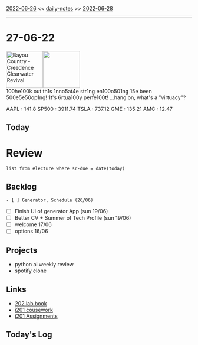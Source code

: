 [2022-06-26](daily_notes/2022-06-26) << [daily-notes](notes/daily-notes.md) >> [2022-06-28](daily_notes/2022-06-28)

---
# 27-06-22
<a href='spotify:album:5pCRW9AT4BgoMOS52pRoJq'><img src='https://i.scdn.co/image/ea953711d7aee5d77ec89a3524eb1ca1913c4cbd' alt='Bayou Country - Creedence Clearwater Revival' height=100></a><img src='https://imgs.xkcd.com/comics/roman_numerals.png' height=100>
<br>100he100k out th1s 1nno5at4e str1ng en100o501ng 15e been 500e5e50op1ng! 1t's 6rtua100y perfe100t! ...hang on, what's a "virtuacy"?

AAPL : 141.8 
SP500 : 3911.74 
TSLA : 737.12
GME : 135.21
AMC : 12.47

## Today




# Review
```dataview
list from #lecture where sr-due = date(today)
```

## Backlog
	- [ ] Generator, Schedule (26/06)
- [ ] Finish UI of generator App (sun 19/06)
- [ ] Better CV + Summer of Tech Profile (sun 19/06)
- [ ] welcome 17/06
- [ ] options 16/06

## Projects
- python ai weekly review
- spotify clone

## Links
- [202 lab book](C:\Users\Jet%20Hughes\Documents\Personal\COSC202LabBook-2.pdf)
- [i201 cousework](https://isgb.otago.ac.nz/infosci/INFO201/labs_release/raw/master/output/info201_labs.html#)
- [i201 Assignments](https://isgb.otago.ac.nz/info201/shared/assignments_release/raw/master/output/info201_assignments.html)

## Today's Log